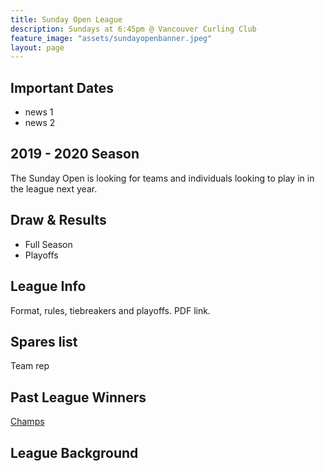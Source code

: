 ```yaml
---
title: Sunday Open League
description: Sundays at 6:45pm @ Vancouver Curling Club
feature_image: "assets/sundayopenbanner.jpeg"
layout: page
---
```

## Important Dates
* news 1
* news 2

## 2019 - 2020 Season
The Sunday Open is looking for teams and individuals looking to play in in the league next year. 

## Draw & Results
* Full Season
* Playoffs

## League Info
Format, rules, tiebreakers and playoffs. PDF link.

## Spares list
Team rep

## Past League Winners
[Champs](pastchamps.html)

## League Background
